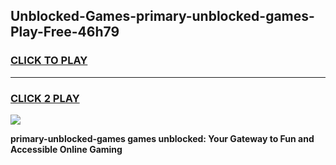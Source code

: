 
## Unblocked-Games-primary-unblocked-games-Play-Free-46h79
<h3>
<a href="https://premium76.site?title=primary-unblocked-games&ref=18A1">CLICK TO PLAY</a></h3>
<hr>

<h3>
<a href="https://premium76.site?title=primary-unblocked-games&ref=18A1">CLICK 2 PLAY</a>
  
</h3>

<a href="https://premium76.site?title=primary-unblocked-games&ref=18A1"><img src="https://clearcache.store/games.png"></a>


**primary-unblocked-games games unblocked: Your Gateway to Fun and Accessible Online Gaming**
